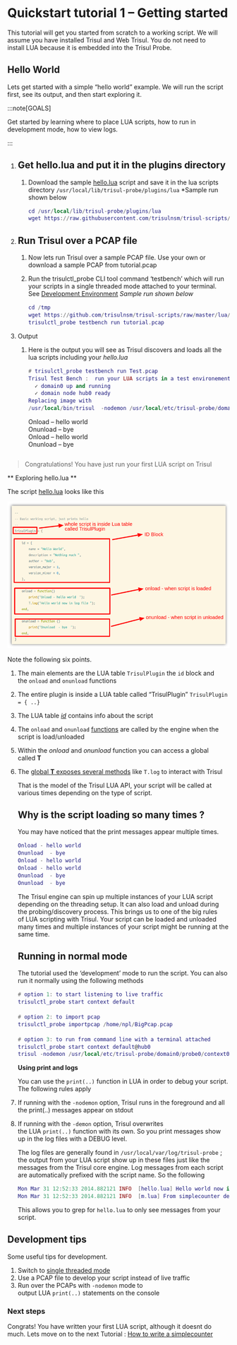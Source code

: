 # Quickstart tutorial 1 – Getting started

This tutorial will get you started from scratch to a working script. We will assume you have installed Trisul and Web Trisul. You do not need to install LUA because it is embedded into the Trisul Probe.

## Hello World

Lets get started with a simple “hello world” example. We will run the script first, see its output, and then start exploring it.

:::note[GOALS]

Get started by learning where to place LUA scripts, how to run in development mode, how to view logs.

:::

1. ## Get hello.lua and put it in the plugins directory
   
   1. Download the sample [hello.lua](https://raw.githubusercontent.com/trisulnsm/trisul-scripts/master/lua/tutorial/tutorial1/hello.lua) script and save it in the lua scripts directory `/usr/local/lib/trisul-probe/plugins/lua` *Sample run shown below
      
      ```lua
      cd /usr/local/lib/trisul-probe/plugins/lua
      wget https://raw.githubusercontent.com/trisulnsm/trisul-scripts/master/lua/tutorial/tutorial1/hello.lua
      ```

2. ## Run Trisul over a PCAP file
   
   1. Now lets run Trisul over a sample PCAP file. Use your own or download a sample PCAP from tutorial.pcap
   
   2. Run the trisulctl_probe CLI tool command ‘testbench’ which will run your scripts in a single threaded mode attached to your terminal. See [Development Environment](/docs/lua/developer-env) *Sample run shown below*
      
      ```lua
      cd /tmp
      wget https://github.com/trisulnsm/trisul-scripts/raw/master/lua/tutorial/tutorial1/tutorial.pcap?raw=true -O tutorial.pcap
      trisulctl_probe testbench run tutorial.pcap
      ```

3. Output
   
   1. Here is the output you will see as Trisul discovers and loads all the lua scripts including your *hello.lua*
      
      ```lua
      # trisulctl_probe testbench run Test.pcap 
      Trisul Test Bench :  run your LUA scripts in a test environement
        ✓ domain0 up and running
        ✓ domain node hub0 ready
      Replacing image with 
      /usr/local/bin/trisul  -nodemon /usr/local/etc/trisul-probe/domain0/probe0/context_debug0/trisulProbeConfig.xml -mode offline -in Test.pcap
      ```
      
      Onload – hello world  
      Onunload  – bye  
      Onload – hello world  
      Onunload  – bye
      
      ```
      
      ```

> Congratulations! You have just run your first LUA script on Trisul

   ** Exploring hello.lua **

   The script [hello.lua](https://github.com/trisulnsm/trisul-scripts/blob/master/lua/tutorial/tutorial1/hello.lua) looks like this

   ![](./images/tutorial1_structure.png)

   Note the following six points.

1. The main elements are the LUA table `TrisulPlugin` the `id` block and the `onload` and `onunload` functions

2. The entire plugin is inside a LUA table called “TrisulPlugin” `TrisulPlugin = { ..}`

3. The LUA table [*id*](/docs/lua/scripting-basics#id-block) contains info about the script

4. The `onload` and `onunload` [functions](/docs/lua/scripting-basics#onload-and-onload) are called by the engine when the script is load/unloaded

5. Within the *onload* and *onunload* function you can access a global called **T**

6. The [global **T** exposes several methods](/docs/lua/TOP-LEVEL-LUA-OBJECT/object-global) like `T.log` to interact with Trisul
   
   That is the model of the Trisul LUA API, your script will be called at various times depending on the type of script.
   
   ## Why is the script loading so many times ?
   
   You may have noticed that the print messages appear multiple times.
   
   ```lua
   Onload - hello world  
   Onunload  - bye  
   Onload - hello world  
   Onload - hello world  
   Onunload  - bye  
   Onunload  - bye
   ```
   
   The Trisul engine can spin up multiple instances of your LUA script depending on the threading setup. It can also load and unload during the probing/discovery process. This brings us to one of the big rules of LUA scripting with Trisul. Your script can be loaded and unloaded many times and multiple instances of your script might be running at the same time.
   
   ## Running in normal mode
   
   The tutorial used the ‘development’ mode to run the script. You can also run it normally using the following methods
   
   ```lua
   # option 1: to start listening to live traffic 
   trisulctl_probe start context default 
   
   # option 2: to import pcap
   trisulctl_probe importpcap /home/npl/BigPcap.pcap 
   
   # option 3: to run from command line with a terminal attached 
   trisulctl_probe start context default@hub0
   trisul -nodemon /usr/local/etc/trisul-probe/domain0/probe0/context0/trisulProbeConfig.xml -mode offline -in Test.pcap
   ```
   
   **Using print and logs**
   
   You can use the `print(..)` function in LUA in order to debug your script. The following rules apply

7. If running with the `-nodemon` option, Trisul runs in the foreground and all the print(..) messages appear on stdout

8. If running with the `-demon` option, Trisul overwrites the LUA `print(..)` function with its own. So you print messages show up in the log files with a DEBUG level.
   
   The log files are generally found in `/usr/local/var/log/trisul-probe` ; the output from your LUA script show up in these files just like the messages from the Trisul core engine. Log messages from each script are automatically prefixed with the script name. So the following
   
   ```lua
   Mon Mar 31 12:52:33 2014.882121 INFO  [hello.lua] Hello world now in log file
   Mon Mar 31 12:52:33 2014.882121 INFO  [m.lua] From simplecounter demo
   ```
   
   This allows you to grep for `hello.lua` to only see messages from your script.

## Development tips

Some useful tips for development.

1. Switch to [single threaded mode](/docs/ref/trisulProbe-config#tuning)
2. Use a PCAP file to develop your script instead of live traffic
3. Run over the PCAPs with `-nodemon` mode to output LUA `print(..)` statements on the console

### Next steps

Congrats! You have written your first LUA script, although it doesnt do much. Lets move on to the next Tutorial : [How to write a simplecounter](/docs/lua/Quick-Tutorial2)
